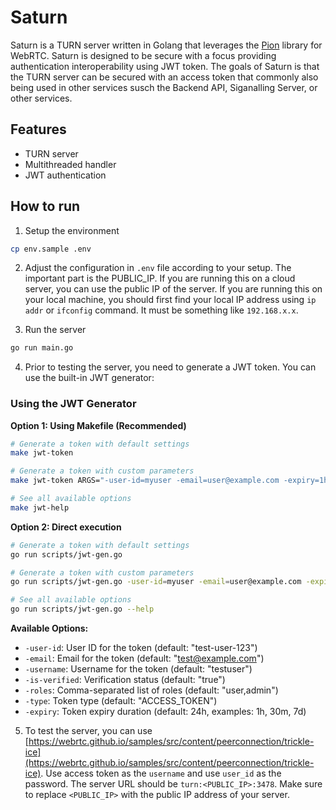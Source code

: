 # Saturn

Saturn is a TURN server written in Golang that leverages the [Pion](https://github.com/pion) library for WebRTC. Saturn is designed to be secure with a focus providing authentication interoperability using JWT token. The goals of Saturn is that the TURN server can be secured with an access token that commonly also being used in other services susch the Backend API, Siganalling Server, or other services.

## Features
- TURN server
- Multithreaded handler
- JWT authentication

## How to run
1. Setup the environment
```bash
cp env.sample .env
```
2. Adjust the configuration in `.env` file according to your setup. The important part is the PUBLIC_IP. If you are running this on a cloud server, you can use the public IP of the server. If you are running this on your local machine, you should first find your local IP address using `ip addr` or `ifconfig` command. It must be something like `192.168.x.x`.

3. Run the server
```bash
go run main.go
```

4. Prior to testing the server, you need to generate a JWT token. You can use the built-in JWT generator:

### Using the JWT Generator

**Option 1: Using Makefile (Recommended)**
```bash
# Generate a token with default settings
make jwt-token

# Generate a token with custom parameters
make jwt-token ARGS="-user-id=myuser -email=user@example.com -expiry=1h"

# See all available options
make jwt-help
```

**Option 2: Direct execution**
```bash
# Generate a token with default settings
go run scripts/jwt-gen.go

# Generate a token with custom parameters
go run scripts/jwt-gen.go -user-id=myuser -email=user@example.com -expiry=1h -roles=admin,user

# See all available options
go run scripts/jwt-gen.go --help
```

**Available Options:**
- `-user-id`: User ID for the token (default: "test-user-123")
- `-email`: Email for the token (default: "test@example.com")
- `-username`: Username for the token (default: "testuser")
- `-is-verified`: Verification status (default: "true")
- `-roles`: Comma-separated list of roles (default: "user,admin")
- `-type`: Token type (default: "ACCESS_TOKEN")
- `-expiry`: Token expiry duration (default: 24h, examples: 1h, 30m, 7d)

5. To test the server, you can use [https://webrtc.github.io/samples/src/content/peerconnection/trickle-ice](https://webrtc.github.io/samples/src/content/peerconnection/trickle-ice). Use access token as the `username` and use `user_id` as the password. The server URL should be `turn:<PUBLIC_IP>:3478`. Make sure to replace `<PUBLIC_IP>` with the public IP address of your server.